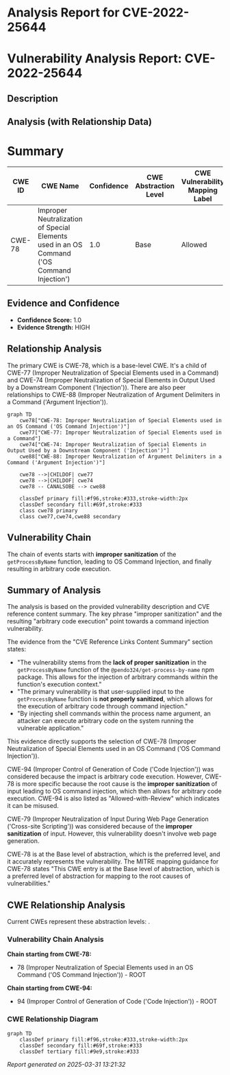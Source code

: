 # Analysis Report for CVE-2022-25644

# Vulnerability Analysis Report: CVE-2022-25644

## Description



## Analysis (with Relationship Data)

# Summary

| CWE ID | CWE Name | Confidence | CWE Abstraction Level | CWE Vulnerability Mapping Label | CWE-Vulnerability Mapping Notes |
|---|---|---|---|---|---|
| CWE-78 | Improper Neutralization of Special Elements used in an OS Command ('OS Command Injection') | 1.0 | Base | Allowed | Primary CWE |

## Evidence and Confidence

*   **Confidence Score:** 1.0
*   **Evidence Strength:** HIGH

## Relationship Analysis
The primary CWE is CWE-78, which is a base-level CWE. It's a child of CWE-77 (Improper Neutralization of Special Elements used in a Command) and CWE-74 (Improper Neutralization of Special Elements in Output Used by a Downstream Component ('Injection')). There are also peer relationships to CWE-88 (Improper Neutralization of Argument Delimiters in a Command ('Argument Injection')).

```mermaid
graph TD
    cwe78["CWE-78: Improper Neutralization of Special Elements used in an OS Command ('OS Command Injection')"]
    cwe77["CWE-77: Improper Neutralization of Special Elements used in a Command"]
    cwe74["CWE-74: Improper Neutralization of Special Elements in Output Used by a Downstream Component ('Injection')"]
    cwe88["CWE-88: Improper Neutralization of Argument Delimiters in a Command ('Argument Injection')"]

    cwe78 -->|CHILDOF| cwe77
    cwe78 -->|CHILDOF| cwe74
    cwe78 -- CANALSOBE --> cwe88
    
    classDef primary fill:#f96,stroke:#333,stroke-width:2px
    classDef secondary fill:#69f,stroke:#333
    class cwe78 primary
    class cwe77,cwe74,cwe88 secondary
```

## Vulnerability Chain
The chain of events starts with **improper sanitization** of the `getProcessByName` function, leading to OS Command Injection, and finally resulting in arbitrary code execution.

## Summary of Analysis
The analysis is based on the provided vulnerability description and CVE reference content summary. The key phrase "improper sanitization" and the resulting "arbitrary code execution" point towards a command injection vulnerability.

The evidence from the "CVE Reference Links Content Summary" section states:

*   "The vulnerability stems from the **lack of proper sanitization** in the `getProcessByName` function of the `@pendo324/get-process-by-name` npm package. This allows for the injection of arbitrary commands within the function's execution context."
*   "The primary vulnerability is that user-supplied input to the `getProcessByName` function is **not properly sanitized**, which allows for the execution of arbitrary code through command injection."
*   "By injecting shell commands within the process name argument, an attacker can execute arbitrary code on the system running the vulnerable application."

This evidence directly supports the selection of CWE-78 (Improper Neutralization of Special Elements used in an OS Command ('OS Command Injection')).

CWE-94 (Improper Control of Generation of Code ('Code Injection')) was considered because the impact is arbitrary code execution. However, CWE-78 is more specific because the root cause is the **improper sanitization** of input leading to OS command injection, which then allows for arbitrary code execution. CWE-94 is also listed as "Allowed-with-Review" which indicates it can be misused.

CWE-79 (Improper Neutralization of Input During Web Page Generation ('Cross-site Scripting')) was considered because of the **improper sanitization** of input. However, this vulnerability doesn't involve web page generation.

CWE-78 is at the Base level of abstraction, which is the preferred level, and it accurately represents the vulnerability. The MITRE mapping guidance for CWE-78 states "This CWE entry is at the Base level of abstraction, which is a preferred level of abstraction for mapping to the root causes of vulnerabilities."


## CWE Relationship Analysis

Current CWEs represent these abstraction levels: .


### Vulnerability Chain Analysis

**Chain starting from CWE-78:**
- 78 (Improper Neutralization of Special Elements used in an OS Command ('OS Command Injection')) - ROOT


**Chain starting from CWE-94:**
- 94 (Improper Control of Generation of Code ('Code Injection')) - ROOT



### CWE Relationship Diagram

```mermaid
graph TD
    classDef primary fill:#f96,stroke:#333,stroke-width:2px
    classDef secondary fill:#69f,stroke:#333
    classDef tertiary fill:#9e9,stroke:#333
```



*Report generated on 2025-03-31 13:21:32*
